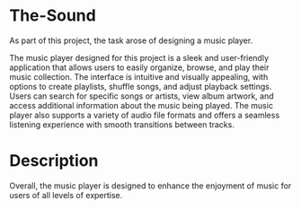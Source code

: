 # The-Sound
As part of this project, the task arose of designing a music player.

The music player designed for this project is a sleek and user-friendly application that allows users to easily organize, browse, and play their music collection. The interface is intuitive and visually appealing, with options to create playlists, shuffle songs, and adjust playback settings. Users can search for specific songs or artists, view album artwork, and access additional information about the music being played. The music player also supports a variety of audio file formats and offers a seamless listening experience with smooth transitions between tracks. 


# Description
Overall, the music player is designed to enhance the enjoyment of music for users of all levels of expertise.

